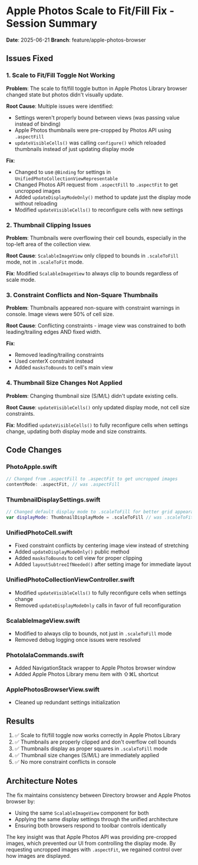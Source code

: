 # Apple Photos Scale to Fit/Fill Fix - Session Summary

**Date**: 2025-06-21
**Branch**: feature/apple-photos-browser

## Issues Fixed

### 1. Scale to Fit/Fill Toggle Not Working
**Problem**: The scale to fit/fill toggle button in Apple Photos Library browser changed state but photos didn't visually update.

**Root Cause**: Multiple issues were identified:
- Settings weren't properly bound between views (was passing value instead of binding)
- Apple Photos thumbnails were pre-cropped by Photos API using `.aspectFill`
- `updateVisibleCells()` was calling `configure()` which reloaded thumbnails instead of just updating display mode

**Fix**:
- Changed to use `@Binding` for settings in `UnifiedPhotoCollectionViewRepresentable`
- Changed Photos API request from `.aspectFill` to `.aspectFit` to get uncropped images
- Added `updateDisplayModeOnly()` method to update just the display mode without reloading
- Modified `updateVisibleCells()` to reconfigure cells with new settings

### 2. Thumbnail Clipping Issues
**Problem**: Thumbnails were overflowing their cell bounds, especially in the top-left area of the collection view.

**Root Cause**: `ScalableImageView` only clipped to bounds in `.scaleToFill` mode, not in `.scaleToFit` mode.

**Fix**: Modified `ScalableImageView` to always clip to bounds regardless of scale mode.

### 3. Constraint Conflicts and Non-Square Thumbnails
**Problem**: Thumbnails appeared non-square with constraint warnings in console. Image views were 50% of cell size.

**Root Cause**: Conflicting constraints - image view was constrained to both leading/trailing edges AND fixed width.

**Fix**: 
- Removed leading/trailing constraints
- Used centerX constraint instead
- Added `masksToBounds` to cell's main view

### 4. Thumbnail Size Changes Not Applied
**Problem**: Changing thumbnail size (S/M/L) didn't update existing cells.

**Root Cause**: `updateVisibleCells()` only updated display mode, not cell size constraints.

**Fix**: Modified `updateVisibleCells()` to fully reconfigure cells when settings change, updating both display mode and size constraints.

## Code Changes

### PhotoApple.swift
```swift
// Changed from .aspectFill to .aspectFit to get uncropped images
contentMode: .aspectFit, // was .aspectFill
```

### ThumbnailDisplaySettings.swift
```swift
// Changed default display mode to .scaleToFill for better grid appearance
var displayMode: ThumbnailDisplayMode = .scaleToFill // was .scaleToFit
```

### UnifiedPhotoCell.swift
- Fixed constraint conflicts by centering image view instead of stretching
- Added `updateDisplayModeOnly()` public method
- Added `masksToBounds` to cell view for proper clipping
- Added `layoutSubtreeIfNeeded()` after setting image for immediate layout

### UnifiedPhotoCollectionViewController.swift
- Modified `updateVisibleCells()` to fully reconfigure cells when settings change
- Removed `updateDisplayModeOnly` calls in favor of full reconfiguration

### ScalableImageView.swift
- Modified to always clip to bounds, not just in `.scaleToFill` mode
- Removed debug logging once issues were resolved

### PhotolalaCommands.swift
- Added NavigationStack wrapper to Apple Photos browser window
- Added Apple Photos Library menu item with ⇧⌘L shortcut

### ApplePhotosBrowserView.swift
- Cleaned up redundant settings initialization

## Results

1. ✅ Scale to fit/fill toggle now works correctly in Apple Photos Library
2. ✅ Thumbnails are properly clipped and don't overflow cell bounds
3. ✅ Thumbnails display as proper squares in `.scaleToFill` mode
4. ✅ Thumbnail size changes (S/M/L) are immediately applied
5. ✅ No more constraint conflicts in console

## Architecture Notes

The fix maintains consistency between Directory browser and Apple Photos browser by:
- Using the same `ScalableImageView` component for both
- Applying the same display settings through the unified architecture
- Ensuring both browsers respond to toolbar controls identically

The key insight was that Apple Photos API was providing pre-cropped images, which prevented our UI from controlling the display mode. By requesting uncropped images with `.aspectFit`, we regained control over how images are displayed.